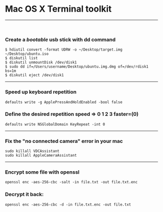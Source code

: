 # Mac OS X Terminal toolkit
---
<br>

### Create a _bootable_ usb stick with dd command	

```
$ hdiutil convert -format UDRW -o ~/Desktop/target.img ~/Desktop/ubuntu.iso
$ diskutil list
$ diskutil unmountDisk /dev/disk1
$ sudo dd if=/Users/username/Desktop/ubuntu.img.dmg of=/dev/rdisk1 bs=1m
$ diskutil eject /dev/disk1

```

---
### Speed up keyboard repetition	

`defaults write -g ApplePressAndHoldEnabled -bool false`	
### Define the desired repetition speed => 0 1 2 3 faster=(0)
`defaults write NSGlobalDomain KeyRepeat -int 0`

---
### Fix the "no connected camera" error in your mac

```
sudo killall VDCAssistant		
sudo killall AppleCameraAssistant
```		

---
### Encrypt some file with openssl		

`openssl enc -aes-256-cbc -salt -in file.txt -out file.txt.enc`

### Decrypt it back:

`openssl enc -aes-256-cbc -d -in file.txt.enc -out file.txt` 
